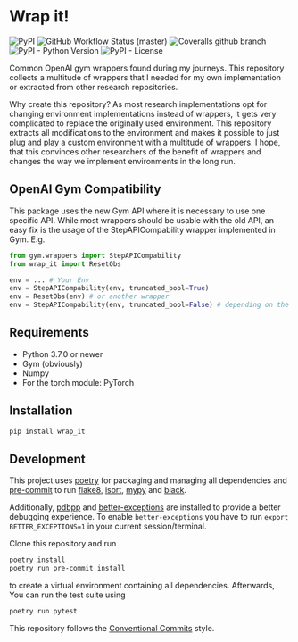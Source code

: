# Wrap it!

![PyPI](https://img.shields.io/pypi/v/wrap_it?style=flat-square)
![GitHub Workflow Status (master)](https://img.shields.io/github/workflow/status/sebimarkgraf/wrap_it/Test%20&%20Lint/master?style=flat-square)
![Coveralls github branch](https://img.shields.io/coveralls/github/sebimarkgraf/wrap_it/master?style=flat-square)
![PyPI - Python Version](https://img.shields.io/pypi/pyversions/wrap_it?style=flat-square)
![PyPI - License](https://img.shields.io/pypi/l/wrap_it?style=flat-square)

Common OpenAI gym wrappers found during my journeys.
This repository collects a multitude of wrappers that I needed for my own implementation
or extracted from other research repositories.

Why create this repository?
As most research implementations opt for changing environment implementations instead of wrappers, it gets very complicated
to replace the originally used environment. 
This repository extracts all modifications to the environment and makes it possible to just plug and play
a custom environment with a multitude of wrappers.
I hope, that this convinces other researchers of the benefit of wrappers and changes the way we implement environments in
the long run.

## OpenAI Gym Compatibility
This package uses the new Gym API where it is necessary to use one specific API.
While most wrappers should be usable with the old API, an easy fix is the usage of the 
StepAPICompability wrapper implemented in Gym.
E.g.
```python
from gym.wrappers import StepAPICompability
from wrap_it import ResetObs

env = ... # Your Env
env = StepAPICompability(env, truncated_bool=True)
env = ResetObs(env) # or another wrapper
env = StepAPICompability(env, truncated_bool=False) # depending on the API your code was implemented for
```


## Requirements

* Python 3.7.0 or newer
* Gym (obviously)
* Numpy
* For the torch module: PyTorch

## Installation

```sh
pip install wrap_it
```

## Development

This project uses [poetry](https://poetry.eustace.io/) for packaging and
managing all dependencies and [pre-commit](https://pre-commit.com/) to run
[flake8](http://flake8.pycqa.org/), [isort](https://pycqa.github.io/isort/),
[mypy](http://mypy-lang.org/) and [black](https://github.com/python/black).

Additionally, [pdbpp](https://github.com/pdbpp/pdbpp) and [better-exceptions](https://github.com/qix-/better-exceptions) 
are installed to provide a better debugging experience.
To enable `better-exceptions` you have to run `export BETTER_EXCEPTIONS=1` in your current session/terminal.

Clone this repository and run

```bash
poetry install
poetry run pre-commit install
```

to create a virtual environment containing all dependencies.
Afterwards, You can run the test suite using

```bash
poetry run pytest
```

This repository follows the [Conventional Commits](https://www.conventionalcommits.org/)
style.

